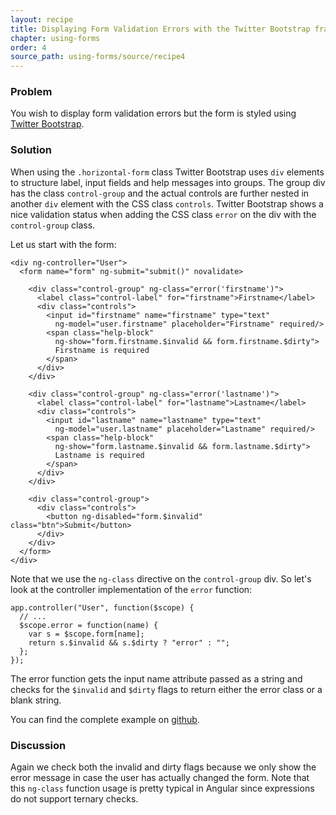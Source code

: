 ```yaml
---
layout: recipe
title: Displaying Form Validation Errors with the Twitter Bootstrap framework
chapter: using-forms
order: 4
source_path: using-forms/source/recipe4
---
```


### Problem
You wish to display form validation errors but the form is styled using [Twitter Bootstrap](http://twitter.github.com/bootstrap/index.html).

### Solution
When using the `.horizontal-form` class Twitter Bootstrap uses `div` elements to structure label, input fields and help messages into groups. The group div has the class `control-group` and the actual controls are further nested in another `div` element with the CSS class `controls`. Twitter Bootstrap shows a nice validation status when adding the CSS class `error` on the div with the `control-group` class.

Let us start with the form:

    <div ng-controller="User">
      <form name="form" ng-submit="submit()" novalidate>

        <div class="control-group" ng-class="error('firstname')">
          <label class="control-label" for="firstname">Firstname</label>
          <div class="controls">
            <input id="firstname" name="firstname" type="text"
              ng-model="user.firstname" placeholder="Firstname" required/>
            <span class="help-block"
              ng-show="form.firstname.$invalid && form.firstname.$dirty">
              Firstname is required
            </span>
          </div>
        </div>

        <div class="control-group" ng-class="error('lastname')">
          <label class="control-label" for="lastname">Lastname</label>
          <div class="controls">
            <input id="lastname" name="lastname" type="text"
              ng-model="user.lastname" placeholder="Lastname" required/>
            <span class="help-block"
              ng-show="form.lastname.$invalid && form.lastname.$dirty">
              Lastname is required
            </span>
          </div>
        </div>

        <div class="control-group">
          <div class="controls">
            <button ng-disabled="form.$invalid" class="btn">Submit</button>
          </div>
        </div>
      </form>
    </div>

Note that we use the `ng-class` directive on the `control-group` div. So let's look at the controller implementation of the `error` function:

    app.controller("User", function($scope) {
      // ...
      $scope.error = function(name) {
        var s = $scope.form[name];
        return s.$invalid && s.$dirty ? "error" : "";
      };
    });

The error function gets the input name attribute passed as a string and checks for the `$invalid` and `$dirty` flags to return either the error class or a blank string.

You can find the complete example on [github](https://github.com/fdietz/recipes-with-angular-js-examples/tree/master/chapter7/recipe4).

### Discussion
Again we check both the invalid and dirty flags because we only show the error message in case the user has actually changed the form. Note that this `ng-class` function usage is pretty typical in Angular since expressions do not support ternary checks.
